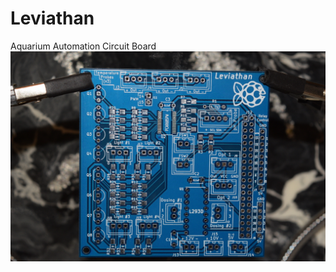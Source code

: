 # Leviathan
Aquarium Automation Circuit Board
![Unpopulated Leviathan Board](https://github.com/Schreiberito/Leviathan/blob/master/Images/Unpopulated%20(Full%20Board%2C%20Shrunk).JPG)
